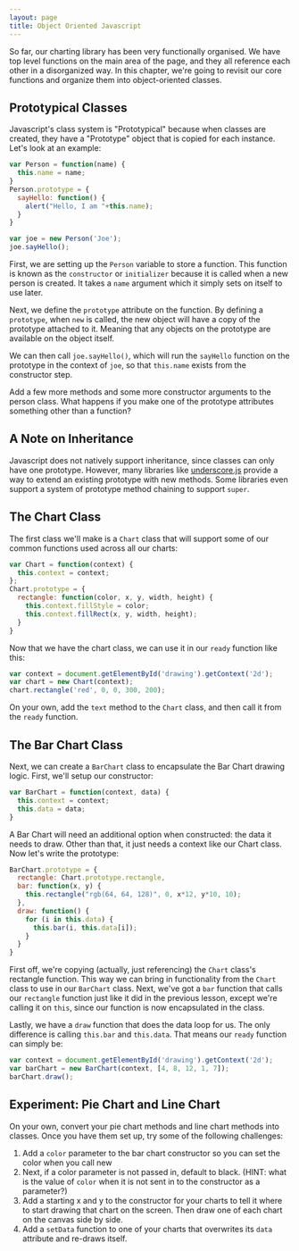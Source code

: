 ```yaml
---
layout: page
title: Object Oriented Javascript
---
```


So far, our charting library has been very functionally organised.  We have top level functions on the main area of the page, and they all reference each other in a disorganized way.  In this chapter, we're going to revisit our core functions and organize them into object-oriented classes.

## Prototypical Classes

Javascript's class system is "Prototypical" because when classes are created, they have a "Prototype" object that is copied for each instance.  Let's look at an example:

```js
var Person = function(name) {
  this.name = name;
}
Person.prototype = {
  sayHello: function() {
    alert("Hello, I am "+this.name);
  }
}

var joe = new Person('Joe');
joe.sayHello();
```

First, we are setting up the `Person` variable to store a function.  This function is known as the `constructor` or `initializer` because it is called when a new person is created.  It takes a `name` argument which it simply sets on itself to use later.

Next, we define the `prototype` attribute on the function.  By defining a `prototype`, when `new` is called, the new object will have a copy of the prototype attached to it.  Meaning that any objects on the prototype are available on the object itself.

We can then call `joe.sayHello()`, which will run the `sayHello` function on the prototype in the context of `joe`, so that `this.name` exists from the constructor step.


Add a few more methods and some more constructor arguments to the person class. What happens if you make one of the prototype attributes something other than a function?


## A Note on Inheritance

Javascript does not natively support inheritance, since classes can only have one prototype. However, many libraries like [underscore.js](http://underscorejs.org) provide a way to extend an existing prototype with new methods.  Some libraries even support a system of prototype method chaining to support `super`.

## The Chart Class

The first class we'll make is a `Chart` class that will support some of our common functions used across all our charts:

```js
var Chart = function(context) {
  this.context = context;
};
Chart.prototype = {
  rectangle: function(color, x, y, width, height) {
    this.context.fillStyle = color;
    this.context.fillRect(x, y, width, height);
  }
}
```

Now that we have the chart class, we can use it in our `ready` function like this:

```js
var context = document.getElementById('drawing').getContext('2d');
var chart = new Chart(context);
chart.rectangle('red', 0, 0, 300, 200);
```

On your own, add the `text` method to the `Chart` class, and then call it from the `ready` function.


## The Bar Chart Class

Next, we can create a `BarChart` class to encapsulate the Bar Chart drawing logic.  First, we'll setup our constructor:

```js
var BarChart = function(context, data) {
  this.context = context;
  this.data = data;
}
```

A Bar Chart will need an additional option when constructed: the data it needs to draw. Other than that, it just needs a context like our Chart class. Now let's write the prototype:

```js
BarChart.prototype = {
  rectangle: Chart.prototype.rectangle,
  bar: function(x, y) {
    this.rectangle("rgb(64, 64, 128)", 0, x*12, y*10, 10);
  },
  draw: function() {
    for (i in this.data) {
      this.bar(i, this.data[i]);
    }
  }
}
```

First off, we're copying (actually, just referencing) the `Chart` class's rectangle function. This way we can bring in functionality from the `Chart` class to use in our `BarChart` class. Next, we've got a `bar` function that calls our `rectangle` function just like it did in the previous lesson, except we're calling it on `this`, since our function is now encapsulated in the class.

Lastly, we have a `draw` function that does the data loop for us. The only difference is calling `this.bar` and `this.data`. That means our `ready` function can simply be:

```js
var context = document.getElementById('drawing').getContext('2d');
var barChart = new BarChart(context, [4, 8, 12, 1, 7]);
barChart.draw();
```


## Experiment: Pie Chart and Line Chart

On your own, convert your pie chart methods and line chart methods into classes. Once you have them set up, try some of the following challenges:

1. Add a `color` parameter to the bar chart constructor so you can set the color when you call new
  1. Next, if a color parameter is not passed in, default to black. (HINT: what is the value of `color` when it is not sent in to the constructor as a parameter?)
1. Add a starting x and y to the constructor for your charts to tell it where to start drawing that chart on the screen. Then draw one of each chart on the canvas side by side.
1. Add a `setData` function to one of your charts that overwrites its `data` attribute and re-draws itself.
